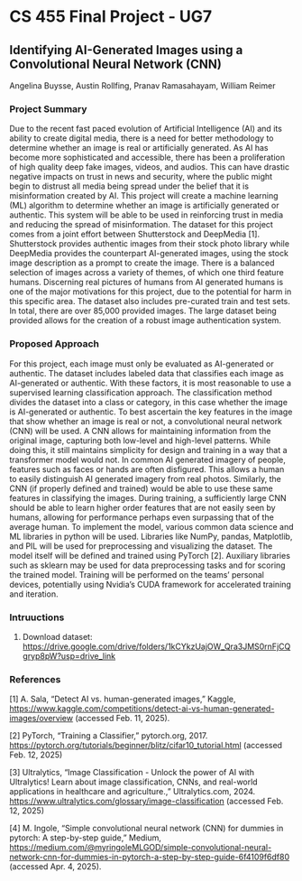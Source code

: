 # CS 455 Final Project - UG7
## Identifying AI-Generated Images using a Convolutional Neural Network (CNN)
Angelina Buysse, Austin Rollfing, Pranav Ramasahayam, William Reimer

### Project Summary
Due to the recent fast paced evolution of Artificial Intelligence (AI) and its ability to create digital media, there is a need for better methodology to determine whether an image is real or artificially generated. As AI has become more sophisticated and accessible, there has been a proliferation of high quality deep fake images, videos, and audios. This can have drastic negative impacts on trust in news and security, where the public might begin to distrust all media being spread under the belief that it is misinformation created by AI. This project will create a machine learning (ML) algorithm to determine whether an image is artificially generated or authentic. This system will be able to be used in reinforcing trust in media and reducing the spread of misinformation. The dataset for this project comes from a joint effort between Shutterstock and DeepMedia [1]. Shutterstock provides authentic images from their stock photo library while DeepMedia provides the counterpart AI-generated images, using the stock image description as a prompt to create the image. There is a balanced selection of images across a variety of themes, of which one third feature humans. Discerning real pictures of humans from AI generated humans is one of the major motivations for this project, due to the potential for harm in this specific area. The dataset also includes pre-curated train and test sets. In total, there are over 85,000 provided images. The large dataset being provided allows for the creation of a robust image authentication system.

### Proposed Approach
For this project, each image must only be evaluated as AI-generated or authentic. The dataset includes labeled data that classifies each image as AI-generated or authentic. With these factors, it is most reasonable to use a supervised learning classification approach. The classification method divides the dataset into a class or category, in this case whether the image is AI-generated or authentic. To best ascertain the key features in the image that show whether an image is real or not, a convolutional neural network (CNN) will be used. A CNN allows for maintaining information from the original image, capturing both low-level and high-level patterns. While doing this, it still maintains simplicity for design and training in a way that a transformer model would not. In common AI generated imagery of people, features such as faces or hands are often disfigured. This allows a human to easily distinguish AI generated imagery from real photos. Similarly, the CNN (if properly defined and trained) would be able to use these same features in classifying the images. During training, a sufficiently large CNN should be able to learn higher order features that are not easily seen by humans, allowing for performance perhaps even surpassing that of the average human. To implement the model, various common data science and ML libraries in python will be used. Libraries like NumPy, pandas, Matplotlib, and PIL will be used for preprocessing and visualizing the dataset. The model itself will be defined and trained using PyTorch [2]. Auxiliary libraries such as sklearn may be used for data preprocessing tasks and for scoring the trained model. Training will be performed on the teams’ personal devices, potentially using Nvidia’s CUDA framework for accelerated training and iteration.

### Intruuctions
1. Download dataset: https://drive.google.com/drive/folders/1kCYkzUajOW_Qra3JMS0rnFjCQgryp8pW?usp=drive_link 


### References
[1] A. Sala, “Detect AI vs. human-generated images,” Kaggle, https://www.kaggle.com/competitions/detect-ai-vs-human-generated-images/overview (accessed Feb. 11, 2025).

[2] PyTorch, “Training a Classifier,” pytorch.org, 2017. https://pytorch.org/tutorials/beginner/blitz/cifar10_tutorial.html (accessed Feb. 12, 2025)

[3] Ultralytics, “Image Classification - Unlock the power of AI with Ultralytics! Learn about image classification, CNNs, and real-world applications in healthcare and agriculture.,” Ultralytics.com, 2024. https://www.ultralytics.com/glossary/image-classification (accessed Feb. 12, 2025)

[4] M. Ingole, “Simple convolutional neural network (CNN) for dummies in pytorch: A step-by-step guide,” Medium, https://medium.com/@myringoleMLGOD/simple-convolutional-neural-network-cnn-for-dummies-in-pytorch-a-step-by-step-guide-6f4109f6df80 (accessed Apr. 4, 2025). 